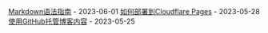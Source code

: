 [Markdown语法指南](/post/markdown-guide) - 2023-06-01
[如何部署到Cloudflare Pages](/post/deploy-to-cloudflare) - 2023-05-28
[使用GitHub托管博客内容](/post/github-hosting) - 2023-05-25